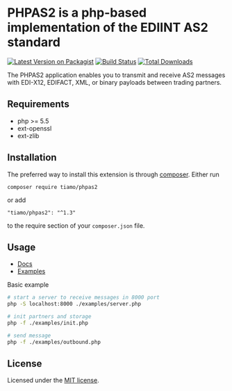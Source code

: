 # PHPAS2 is a php-based implementation of the EDIINT AS2 standard


[![Latest Version on Packagist](https://img.shields.io/packagist/v/tiamo/phpas2.svg?style=flat-square)](https://packagist.org/packages/tiamo/phpas2)
[![Build Status](https://travis-ci.org/tiamo/phpas2.svg?branch=master)](https://travis-ci.org/tiamo/phpas2)
[![Total Downloads](https://img.shields.io/packagist/dt/tiamo/phpas2.svg?style=flat-square)](https://packagist.org/packages/tiamo/phpas2)

The PHPAS2 application enables you to transmit and receive AS2 messages with 
EDI-X12, EDIFACT, XML, or binary payloads between trading partners.

## Requirements

* php >= 5.5
* ext-openssl
* ext-zlib

## Installation

The preferred way to install this extension is through [composer](http://getcomposer.org/download/).
Either run
```
composer require tiamo/phpas2
```
or add
```
"tiamo/phpas2": "^1.3"
```
to the require section of your `composer.json` file.

## Usage

* [Docs](./docs/index.md)
* [Examples](./examples)

Basic example
```bash
# start a server to receive messages in 8000 port
php -S localhost:8000 ./examples/server.php
```

```bash
# init partners and storage
php -f ./examples/init.php
```

```bash
# send message
php -f ./examples/outbound.php
```

## License

Licensed under the [MIT license](http://opensource.org/licenses/MIT).
